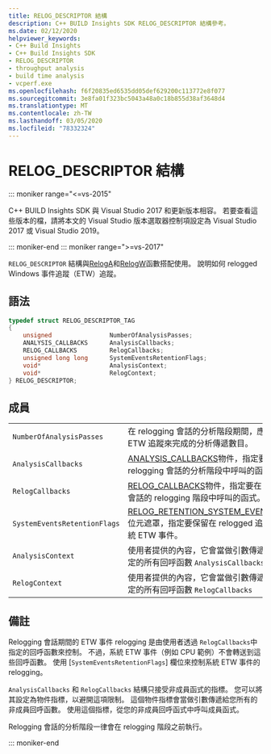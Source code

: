 ```yaml
---
title: RELOG_DESCRIPTOR 結構
description: C++ BUILD Insights SDK RELOG_DESCRIPTOR 結構參考。
ms.date: 02/12/2020
helpviewer_keywords:
- C++ Build Insights
- C++ Build Insights SDK
- RELOG_DESCRIPTOR
- throughput analysis
- build time analysis
- vcperf.exe
ms.openlocfilehash: f6f20835ed6535dd05def629200c113772e8f077
ms.sourcegitcommit: 3e8fa01f323bc5043a48a0c18b855d38af3648d4
ms.translationtype: MT
ms.contentlocale: zh-TW
ms.lasthandoff: 03/05/2020
ms.locfileid: "78332324"
---
```

# <a name="relog_descriptor-structure"></a>RELOG_DESCRIPTOR 結構

::: moniker range="<=vs-2015"

C++ BUILD Insights SDK 與 Visual Studio 2017 和更新版本相容。 若要查看這些版本的檔，請將本文的 Visual Studio 版本選取器控制項設定為 Visual Studio 2017 或 Visual Studio 2019。

::: moniker-end
::: moniker range=">=vs-2017"

`RELOG_DESCRIPTOR` 結構與[RelogA](../functions/relog-a.md)和[RelogW](../functions/relog-w.md)函數搭配使用。 說明如何 relogged Windows 事件追蹤（ETW）追蹤。

## <a name="syntax"></a>語法

```cpp
typedef struct RELOG_DESCRIPTOR_TAG
{
    unsigned                NumberOfAnalysisPasses;
    ANALYSIS_CALLBACKS      AnalysisCallbacks;
    RELOG_CALLBACKS         RelogCallbacks;
    unsigned long long      SystemEventsRetentionFlags;
    void*                   AnalysisContext;
    void*                   RelogContext;
} RELOG_DESCRIPTOR;
```

## <a name="members"></a>成員

|  |  |
|--|--|
| `NumberOfAnalysisPasses` | 在 relogging 會話的分析階段期間，應該透過 ETW 追蹤來完成的分析傳遞數目。 |
| `AnalysisCallbacks` | [ANALYSIS_CALLBACKS](analysis-callbacks-struct.md)物件，指定要在 relogging 會話的分析階段中呼叫的函式。 |
| `RelogCallbacks` | [RELOG_CALLBACKS](relog-callbacks-struct.md)物件，指定要在 relogging 會話的 relogging 階段中呼叫的函式。 |
| `SystemEventsRetentionFlags` | [RELOG_RETENTION_SYSTEM_EVENT_FLAGS](relog-retention-system-event-flags-constants.md)位元遮罩，指定要保留在 relogged 追蹤中的系統 ETW 事件。 |
| `AnalysisContext` | 使用者提供的內容，它會當做引數傳遞給在中指定的所有回呼函數 `AnalysisCallbacks` |
| `RelogContext` | 使用者提供的內容，它會當做引數傳遞給在中指定的所有回呼函數 `RelogCallbacks` |

## <a name="remarks"></a>備註

Relogging 會話期間的 ETW 事件 relogging 是由使用者透過 `RelogCallbacks`中指定的回呼函數來控制。 不過，系統 ETW 事件（例如 CPU 範例）不會轉送到這些回呼函數。 使用 [`SystemEventsRetentionFlags`] 欄位來控制系統 ETW 事件的 relogging。

`AnalysisCallbacks` 和 `RelogCallbacks` 結構只接受非成員函式的指標。 您可以將其設定為物件指標，以避開這項限制。 這個物件指標會當做引數傳遞給您所有的非成員回呼函數。 使用這個指標，從您的非成員回呼函式中呼叫成員函式。

Relogging 會話的分析階段一律會在 relogging 階段之前執行。

::: moniker-end
